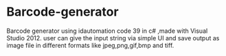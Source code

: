 # Barcode-generator
Barcode generator using idautomation code 39 in c# ,made with Visual Studio 2012.
user can give the input string via simple UI and save output as image file in different formats like jpeg,png,gif,bmp and tiff.
